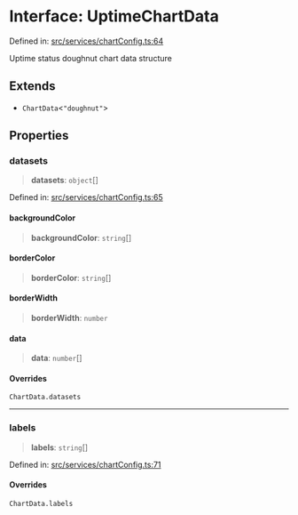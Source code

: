 # Interface: UptimeChartData

Defined in: [src/services/chartConfig.ts:64](https://github.com/Nick2bad4u/Uptime-Watcher/blob/3cce0c3b352c8390536ca3c7399ece50a05faf18/src/services/chartConfig.ts#L64)

Uptime status doughnut chart data structure

## Extends

- `ChartData`\<`"doughnut"`\>

## Properties

### datasets

> **datasets**: `object`[]

Defined in: [src/services/chartConfig.ts:65](https://github.com/Nick2bad4u/Uptime-Watcher/blob/3cce0c3b352c8390536ca3c7399ece50a05faf18/src/services/chartConfig.ts#L65)

#### backgroundColor

> **backgroundColor**: `string`[]

#### borderColor

> **borderColor**: `string`[]

#### borderWidth

> **borderWidth**: `number`

#### data

> **data**: `number`[]

#### Overrides

`ChartData.datasets`

***

### labels

> **labels**: `string`[]

Defined in: [src/services/chartConfig.ts:71](https://github.com/Nick2bad4u/Uptime-Watcher/blob/3cce0c3b352c8390536ca3c7399ece50a05faf18/src/services/chartConfig.ts#L71)

#### Overrides

`ChartData.labels`
